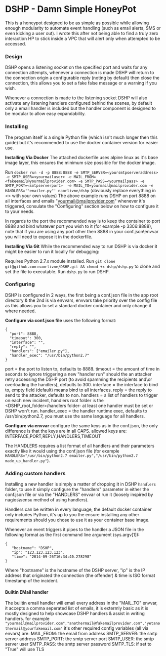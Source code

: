 # DSHP - Damn Simple HoneyPot

This is a honeypot designed to be as simple as possible while allowing enough modularity to automate event handling (such as email alerts, SMS or even kicking a user out).
I wrote this after not being able to find a truly zero interaction HP to stick inside a VPC that will alert only when attempted to be accessed.

### Design
DSHP opens a listening socket on the specified port and waits for any connection attempts, whenever a connection is made DSHP will return to the connection origin a configurable reply (noting by default) then close the connection, this allows you to set a fake false message or a warning if you wish.

Whenever a connection is made to the listening socket DSHP will also activate any listening handlers configured behind the scenes, by default only a email handler is included but the handler component is designed to be modular to allow easy expandability.

### Installing
The program itself is a single Python file (which isn't much longer then this guide) but it's recommended to use the  docker container version for easier use.

**Installing Via Docker**
The attached dockerfile uses alpine linux as it's base image layer, this ensures the minimum size possible for the docker image.

Run `docker run -d -p 8888:8888 -e SMTP_SERVER=<yoursmtpserveraddress> -e SMTP_USER=<yourmailuser> -e MAIL_FROM=<fakeemail@yourmailprovider.com> -e SMTP_PASS=<yourmailpass> -e SMTP_PORT=<smtpserverport>  -e MAIL_TO=yourmail@mailprovider.com -e HANDLERS='"emailer.py"' naorlivne/dshp`
(obviously replace everything in <> with your own values)
The above example runs DSHP on port 8888 on all interfaces and emails "yourmail@mailprovider.com" whenever it's triggered, consulate the "Configuring" section below on how to configure it to your needs.

In regards to the port the recommended way is to keep the container to port 8888 and bind whatever port you wish to it (for example -p 3306:8888), note that if you are using any port other then 8888 in your conf.json\envvar you will need to expose it in the dockerfile.

**Installing Via Git**
While the recommended way to run DSHP is via docker it might be easier to run it locally for debugging:

Requires Python 2.7.x module installed.
Run `git clone git@github.com:naorlivne/DSHP.git && chmod +x dshp/dshp.py` to clone and set the file to executable.
Run `dshp.py` to run DSHP.

### Configuring 
DSHP is configured in 2 ways, the first being a conf.json file in the app root directory & the 2nd is via envvars, envvars take priority over the config file as this allows you to set a standard docker container and only change it where needed.

**Configure via conf.json file**
uses the following format:

```
{
  "port": 8888,
  "timeout": 300,
  "interface": "",
  "reply": "",
  "handlers": ["emailer.py"],
  "handler_exec": "/usr/bin/python2.7"
}
```

port = the port to listen to, defaults to 8888.
timeout = the amount of time in seconds to ignore triggering a new "handler run" should the an attacker retry accessing the DSHP port (to avoid spamming the recipients and\or overloading the handlers), defaults to 300.
interface = the interface to bind to, empty field (default) means bind to all interfaces.
reply = the reply to send to the attacker, defaults to non.
handlers = a list of handlers to trigger on each new incident, handlers root folder is the <DSHP_root_folder>/handlers folder- at least one handler must be set or DSHP won't run.
handler_exec = the handler runtime exec, defaults to /usr/bin/python2.7, you must use the same language for all handlers.

**Configure via envvar**
configure the same keys as in the conf.json, the only difference is that the keys are in all CAPS.
allowed keys are: INTERFACE,PORT,REPLY,HANDLERS,TIMEOUT

The HANDLERS requires a list format of all handlers and their parameters exactly like it would using the conf.json file (for example `HANDLERS="/usr/bin/python2.7 emailer.py","/usr/bin/python2.7 made_up_handler.py"`).

### Adding custom handlers
Installing a new handler is simply a matter of dropping it in DSHP `handlers` folder, to use it simply configure the "handlers" parameter in either the conf.json file or via the "HANDLERS" envvar ot run it (loosely inspired by nagios\sensu method of using handlers).

Handlers can be written in every language, the default docker container only includes Python, it's up to you the ensure installing any other requirements should you chose to use it as your container base image.

Whenever an event triggers it pipes to the handler a JSON file in the following format as the first command line argument (sys.argv[1]):

```
{
   "hostname": "DSHP",
   "ip": "123.123.123.123",
   "time": "2014-09-26T16:34:40.278298"
}
```

Where "hostname" is the hostname of the DSHP server, "ip" is the IP address that originated the connection (the offender) & time is ISO format timestamp of the incident. 

#### Builtin EMail handler

The builtin email handler will email every address in the "MAIL_TO" envvar, it accepts a comma seperated list of emails, it is extermly basic as it is mostly designed to help showcase DSHP handlers & assist in writing handlers.
for example `"yourmail@mailprovider.com","anothermail@fakemailprovider.com","yetanothermail@yourfakemail.com"`
it's other required config variables (all via envars) are:
MAIL_FROM: the email from address
SMTP_SERVER: the smtp server address
SMTP_PORT: the smtp server port
SMTP_USER: the smtp server user
SMTP_PASS: the smtp server password
SMTP_TLS: if set to "True" will use TLS